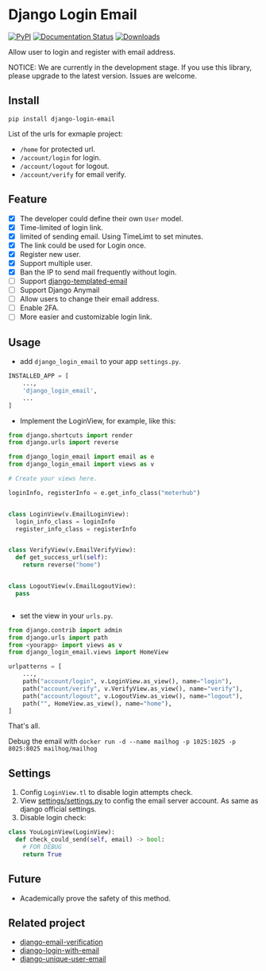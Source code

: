 # Django Login Email

[![PyPI](https://img.shields.io/pypi/v/django-login-email.svg)](https://pypi.python.org/pypi/django-login-email/)
[![Documentation Status](https://readthedocs.org/projects/django-login-email/badge/?version=latest)](https://django-login-email.readthedocs.io/en/latest/?badge=latest) [![Downloads](https://pepy.tech/badge/django-login-email/week)](https://pepy.tech/project/django-login-email)

Allow user to login and register with email address.

NOTICE: We are currently in the development stage. If you use this library, please upgrade to the latest version. Issues are welcome.

## Install

`pip install django-login-email`

List of the urls for exmaple project:

- `/home` for protected url.
- `/account/login` for login.
- `/account/logout` for logout.
- `/account/verify` for email verify.

## Feature

- [x] The developer could define their own `User` model.
- [x] Time-limited of login link.
- [x] limited of sending email. Using TimeLimt to set minutes.
- [x] The link could be used for Login once.
- [x] Register new user.
- [x] Support multiple user.
- [x] Ban the IP to send mail frequently without login.
- [ ] Support [django-templated-email](https://github.com/vintasoftware/django-templated-email)
- [ ] Support Django Anymail
- [ ] Allow users to change their email address.
- [ ] Enable 2FA.
- [ ] More easier and customizable login link.

## Usage

- add `django_login_email` to your app `settings.py`.

```python
INSTALLED_APP = [
    ...,
    'django_login_email',
    ...
]
```

- Implement the LoginView, for example, like this:

```python
from django.shortcuts import render
from django.urls import reverse

from django_login_email import email as e
from django_login_email import views as v

# Create your views here.

loginInfo, registerInfo = e.get_info_class("meterhub")


class LoginView(v.EmailLoginView):
  login_info_class = loginInfo
  register_info_class = registerInfo


class VerifyView(v.EmailVerifyView):
  def get_success_url(self):
    return reverse("home")


class LogoutView(v.EmailLogoutView):
  pass



```

- set the view in your `urls.py`.

```python
from django.contrib import admin
from django.urls import path
from <yourapp> import views as v
from django_login_email.views import HomeView

urlpatterns = [
    ...,
    path("account/login", v.LoginView.as_view(), name="login"),
    path("account/verify", v.VerifyView.as_view(), name="verify"),
    path("account/logout", v.LogoutView.as_view(), name="logout"),
    path("", HomeView.as_view(), name="home"),
]
```

That's all.

Debug the email with `docker run -d --name mailhog -p 1025:1025 -p 8025:8025 mailhog/mailhog`

## Settings

1. Config `LoginView.tl` to disable login attempts check.
2. View [settings/settings.py](./settings/settings.py) to config the email server account. As same as django official settings.
3. Disable login check:

```python
class YouLoginView(LoginView):
  def check_could_send(self, email) -> bool:
    # FOR DEBUG
    return True
```

## Future

- Academically prove the safety of this method.

## Related project

- [django-email-verification](https://github.com/LeoneBacciu/django-email-verification)
- [django-login-with-email](https://github.com/wsvincent/django-login-with-email)
- [django-unique-user-email](https://github.com/carltongibson/django-unique-user-email)

